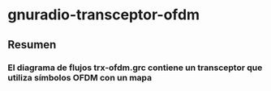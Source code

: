 # gnuradio-transceptor-ofdm
## Resumen
### El diagrama de flujos trx-ofdm.grc contiene un transceptor que utiliza símbolos OFDM con un mapa
